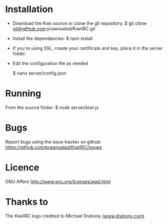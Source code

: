 # Installation

* Download the Kiwi source or clone the git repository:
    $ git clone git@github.com:prawnsalad/KiwiIRC.git

* Install the dependancies:
    $ npm install
    
* If you're using SSL, create your certificate and key, place it in the server folder.

* Edit the configuration file as needed

    $ nano server/config.json
    
# Running 
From the source folder:
    $ node server/kiwi.js

# Bugs
Report bugs using the issue tracker on github: https://github.com/prawnsalad/KiwiIRC/issues

# Licence
GNU Affero
http://www.gnu.org/licenses/agpl.html


# Thanks to
The KiwiIRC logo credited to Michael Drahony (www.drahony.com)
